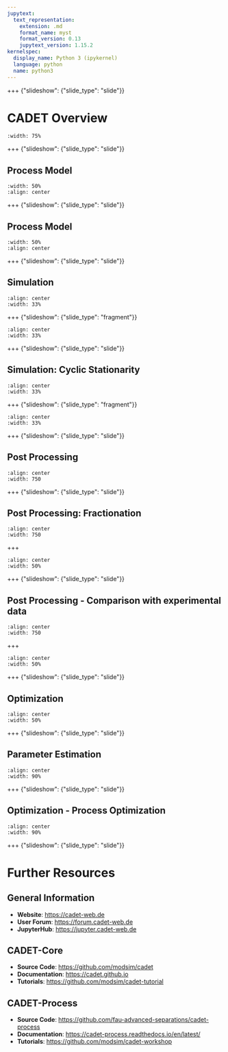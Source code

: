 ```yaml
---
jupytext:
  text_representation:
    extension: .md
    format_name: myst
    format_version: 0.13
    jupytext_version: 1.15.2
kernelspec:
  display_name: Python 3 (ipykernel)
  language: python
  name: python3
---
```


+++ {"slideshow": {"slide_type": "slide"}}

# CADET Overview

```{figure} ./resources/cadet_overview.png
:width: 75%
```

+++ {"slideshow": {"slide_type": "slide"}}

## Process Model

```{figure} ./resources/batch_elution.svg
:width: 50%
:align: center

```

+++ {"slideshow": {"slide_type": "slide"}}

## Process Model

```{figure} ./resources/batch_elution_process_model.svg
:width: 50%
:align: center

```

+++ {"slideshow": {"slide_type": "slide"}}

## Simulation

```{figure} ./resources/simulation_hidden_stationarity.png
:align: center
:width: 33%
```

+++ {"slideshow": {"slide_type": "fragment"}}

```{figure} ./resources/simulation_results.png
:align: center
:width: 33%
```

+++ {"slideshow": {"slide_type": "slide"}}

## Simulation: Cyclic Stationarity

```{figure} ./resources/stationarity.png
:align: center
:width: 33%
```

+++ {"slideshow": {"slide_type": "fragment"}}

```{figure} ./resources/simulation_results_cyclic.png
:align: center
:width: 33%
```

+++ {"slideshow": {"slide_type": "slide"}}

## Post Processing

```{figure} ./resources/post_processing.png
:align: center
:width: 750
```

+++ {"slideshow": {"slide_type": "slide"}}

## Post Processing: Fractionation

```{figure} ./resources/fractionator.png
:align: center
:width: 750
```

+++

```{figure} ./resources/fractionation.png
:align: center
:width: 50%
```

+++ {"slideshow": {"slide_type": "slide"}}

## Post Processing - Comparison with experimental data

```{figure} ./resources/comparator.png
:align: center
:width: 750
```

+++

```{figure} ./resources/comparison.png
:align: center
:width: 50%
```

+++ {"slideshow": {"slide_type": "slide"}}

## Optimization

```{figure} ./resources/optimization.png
:align: center
:width: 50%
```

+++ {"slideshow": {"slide_type": "slide"}}

## Parameter Estimation

```{figure} ./resources/parameter_estimation.png
:align: center
:width: 90%
``````

+++ {"slideshow": {"slide_type": "slide"}}

## Optimization - Process Optimization

```{figure} ./resources/process_optimization.png
:align: center
:width: 90%
``````

+++ {"slideshow": {"slide_type": "slide"}}

# Further Resources

## General Information
- **Website**: https://cadet-web.de
- **User Forum**: https://forum.cadet-web.de
- **JupyterHub**: https://jupyter.cadet-web.de

## CADET-Core
- **Source Code**: https://github.com/modsim/cadet
- **Documentation**: https://cadet.github.io
- **Tutorials**: https://github.com/modsim/cadet-tutorial

## CADET-Process
- **Source Code**: https://github.com/fau-advanced-separations/cadet-process
- **Documentation**: https://cadet-process.readthedocs.io/en/latest/
- **Tutorials**: https://github.com/modsim/cadet-workshop
